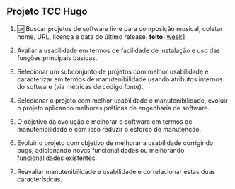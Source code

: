 ## Projeto TCC Hugo

1. :ok: Buscar projetos de software livre para composição musical, coletar nome, URL, licença e data do último release. **feito:** [week1](week1.md)

2. Avaliar a usabilidade em termos de facilidade de instalação e uso das funções principais básicas.

3. Selecionar um subconjunto de projetos com melhor usabilidade e caracterizar em termos de manutenibilidade usando atributos internos do software (via métricas de código fonte).

4. Selecionar o projeto com melhor usabilidade e manutenibilidade, evoluir o projeto aplicando melhores práticas de engenharia de software.

5. O objetivo da evolução é melhorar o software em termos de manutenibilidade e com isso reduzir o esforço de manutenção.

6. Evoluir o projeto com objetivo de melhorar a usabilidade corrigindo bugs, adicionando novas funcionalidades ou melhorando funcionalidades existentes.

7. Reavaliar manutenibilidade e usabilidade e correlacionar estas duas características.
